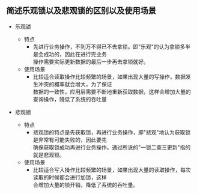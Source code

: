 ## 简述乐观锁以及悲观锁的区别以及使用场景

* 乐观锁
  * 特点
    * 先进行业务操作，不到万不得已不去拿锁。即"乐观"的认为拿锁多半是会成功的，因此在进行完业务  
      操作需要实际更新数据的最后一步再去拿锁就好。
  * 使用场景
    * 比较适合读取操作比较频繁的场景，如果出现大量的写操作，数据发生冲突的概率就会增大，为了保证  
      数据的一致性，应用层需要不断地重新获取数据，这样会增加大量的查询操作，降低了系统的吞吐量

* 悲观锁
  * 特点
    * 悲观锁的特点是先获取锁，再进行业务操作，即"悲观"地认为获取锁是非常有可能失败的，因此要先  
      确保获取锁成功再进行业务操作。通过所说的"一锁二查三更新"指的就是悲观锁。
  * 使用场景
    * 比较适合写入操作比较频繁的场景，如果出现大量的读取操作，每次读取的时候都会进行加锁，这样  
      会增加大量的锁开销，降低了系统的吞吐量。
